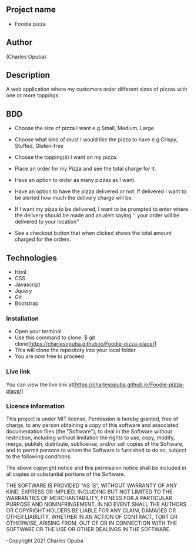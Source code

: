## Project name
 - Foodie pizza 
 ## Author
 (Charles Opuba)
 ## Description
  A web application where my customers order different sizes of pizzas with one or more toppings. 

  ## BDD
  - Choose the size of pizza I want e.g Small, Medium, Large

- Choose what kind of crust I would like the pizza to have e.g Crispy, Stuffed, Gluten-free
 - Choose the topping(s) I want on my pizza.
- Place an order for my Pizza and see the total charge for it.
- Have an option to order as many pizzas as I want.
- Have an option to have the pizza delivered or not.  If delivered I want to be alerted how much the delivery charge will be.
- If I want my pizza to be delivered, I want to be prompted to enter where the delivery should be made and an alert saying '' your order will be delivered to your location"
- See a checkout button that when clicked shows the total amount charged for the orders.
## Technologies
- Html
- CSS
- Javascript
- Jquery
- Git
- Bootstrap
### Installation
- Open your terminal
- Use this command to clone `$ git clone[https://charlesopuba.github.io/Foodie-pizza-place/]
- This will clone the repositoty into your local folder
- You are now free to proceed
### Live link
You can view the live link at[https://charlesopuba.github.io/Foodie-pizza-place/]

### Licence information
This project is under MIT license, Permission is hereby granted, free of charge, to any person obtaining a copy of this software and associated documentation files (the "Software"), to deal in the Software without restriction, including without limitation the rights to use, copy, modify, merge, publish, distribute, sublicense, and/or sell copies of the Software, and to permit persons to whom the Software is furnished to do so, subject to the following conditions:

The above copyright notice and this permission notice shall be included in all copies or substantial portions of the Software.

THE SOFTWARE IS PROVIDED "AS IS", WITHOUT WARRANTY OF ANY KIND, EXPRESS OR IMPLIED, INCLUDING BUT NOT LIMITED TO THE WARRANTIES OF MERCHANTABILITY, FITNESS FOR A PARTICULAR PURPOSE AND NONINFRINGEMENT. IN NO EVENT SHALL THE AUTHORS OR COPYRIGHT HOLDERS BE LIABLE FOR ANY CLAIM, DAMAGES OR OTHER LIABILITY, WHETHER IN AN ACTION OF CONTRACT, TORT OR OTHERWISE, ARISING FROM, OUT OF OR IN CONNECTION WITH THE SOFTWARE OR THE USE OR OTHER DEALINGS IN THE SOFTWARE.

-Copyright 2021 Charles Opuba
